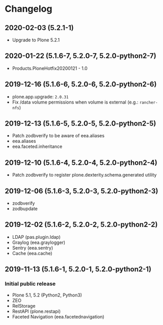 # Changelog

## 2020-02-03 (5.2.1-1)

* Upgrade to Plone 5.2.1

## 2020-01-22 (5.1.6-7, 5.2.0-7, 5.2.0-python2-7)

* Products.PloneHotfix20200121 - 1.0

## 2019-12-16 (5.1.6-6, 5.2.0-6, 5.2.0-python2-6)

* plone.app.upgrade: `2.0.31`
* Fix /data volume permissions when volume is external (e.g.: `rancher-nfs`)

## 2019-12-13 (5.1.6-5, 5.2.0-5, 5.2.0-python2-5)

* Patch zodbverify to be aware of eea.aliases
* eea.aliases
* eea.faceted.inheritance

## 2019-12-10 (5.1.6-4, 5.2.0-4, 5.2.0-python2-4)

* Patch zodbverify to register plone.dexterity.schema.generated utility

## 2019-12-06 (5.1.6-3, 5.2.0-3, 5.2.0-python2-3)

* zodbverify
* zodbupdate

## 2019-12-02 (5.1.6-2, 5.2.0-2, 5.2.0-python2-2)

* LDAP (pas.plugin.ldap)
* Graylog (eea.graylogger)
* Sentry (eea.sentry)
* Cache (eea.cache)

## 2019-11-13 (5.1.6-1, 5.2.0-1, 5.2.0-python2-1)

### Initial public release

* Plone 5.1, 5.2 (Python2, Python3)
* ZEO
* RelStorage
* RestAPI (plone.restapi)
* Faceted Navigation (eea.facetednavigation)
